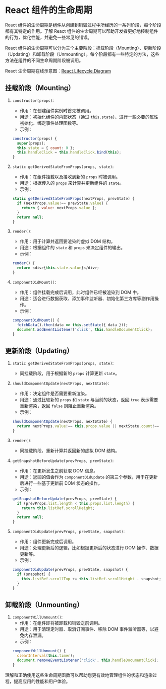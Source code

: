 # React 组件的生命周期

React 组件的生命周期是组件从创建到销毁过程中所经历的一系列阶段，每个阶段都有其特定的作用。了解 React 组件的生命周期可以帮助开发者更好地控制组件的行为，优化性能，并避免一些常见的错误。

React 组件的生命周期可以分为三个主要阶段：挂载阶段（Mounting）、更新阶段（Updating）和卸载阶段（Unmounting）。每个阶段都有一些特定的方法，这些方法在组件的不同生命周期阶段被调用。

React 生命周期在线示意图：[React Lifecycle Diagram](https://projects.wojtekmaj.pl/react-lifecycle-methods-diagram/)

## 挂载阶段（Mounting）

1. `constructor(props)`:

   - 作用：在创建组件实例时首先被调用。
   - 用途：初始化组件的内部状态（通过 `this.state`）、进行一些必要的属性初始化、绑定事件处理函数等。
   - 示例：

   ```javascript
   constructor(props) {
     super(props);
     this.state = { count: 0 };
     this.handleClick = this.handleClick.bind(this);
   }
   ```

2. `static getDerivedStateFromProps(props, state)`:

   - 作用：在组件挂载以及接收到新的 `props` 时被调用。
   - 用途：根据传入的 `props` 来计算并更新组件的 `state`。
   - 示例：

   ```javascript
   static getDerivedStateFromProps(nextProps, prevState) {
     if (nextProps.value!== prevState.value) {
       return { value: nextProps.value };
     }
     return null;
   }
   ```

3. `render()`:

   - 作用：用于计算并返回要渲染的虚拟 DOM 结构。
   - 用途：根据组件的 `state` 和 `props` 来决定组件的输出。
   - 示例：

   ```javascript
   render() {
     return <div>{this.state.value}</div>;
   }
   ```

4. `componentDidMount()`:
   - 作用：组件挂载完成后调用，此时组件已经被渲染到 DOM 中。
   - 用途：适合进行数据获取、添加事件监听器、初始化第三方库等副作用操作。
   - 示例：
   ```javascript
   componentDidMount() {
     fetchData().then(data => this.setState({ data }));
     document.addEventListener('click', this.handleDocumentClick);
   }
   ```

## 更新阶段（Updating）

1. `static getDerivedStateFromProps(props, state)`:

   - 同挂载阶段，用于根据新的 `props` 计算更新 `state`。

2. `shouldComponentUpdate(nextProps, nextState)`:

   - 作用：决定组件是否需要重新渲染。
   - 用途：通过比较新的 `props` 和 `state` 与当前的状态，返回 `true` 表示需要重新渲染，返回 `false` 则阻止重新渲染。
   - 示例：

   ```javascript
   shouldComponentUpdate(nextProps, nextState) {
     return nextProps.value!== this.props.value || nextState.count!== this.state.count;
   }
   ```

3. `render()`:

   - 同挂载阶段，重新计算并返回新的虚拟 DOM 结构。

4. `getSnapshotBeforeUpdate(prevProps, prevState)`:

   - 作用：在更新发生之前获取 DOM 信息。
   - 用途：返回的值会作为 `componentDidUpdate` 的第三个参数，用于在更新后进行一些基于更新前 DOM 状态的操作。
   - 示例：

   ```javascript
   getSnapshotBeforeUpdate(prevProps, prevState) {
     if (prevProps.list.length < this.props.list.length) {
       return this.listRef.scrollHeight;
     }
     return null;
   }
   ```

5. `componentDidUpdate(prevProps, prevState, snapshot)`:
   - 作用：组件更新完成后调用。
   - 用途：处理更新后的逻辑，比如根据更新后的状态进行 DOM 操作、数据更新等。
   - 示例：
   ```javascript
   componentDidUpdate(prevProps, prevState, snapshot) {
     if (snapshot) {
       this.listRef.scrollTop += this.listRef.scrollHeight - snapshot;
     }
   }
   ```

## 卸载阶段（Unmounting）

1. `componentWillUnmount()`:
   - 作用：在组件即将被卸载和销毁之前调用。
   - 用途：用于清理定时器、取消订阅事件、移除 DOM 事件监听器等，以避免内存泄漏。
   - 示例：
   ```javascript
   componentWillUnmount() {
     clearInterval(this.timer);
     document.removeEventListener('click', this.handleDocumentClick);
   }
   ```

理解和正确使用这些生命周期函数可以帮助您更有效地管理组件的状态和渲染过程，提高应用的性能和用户体验。
